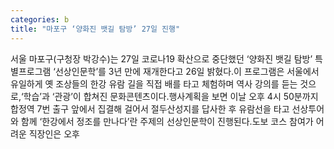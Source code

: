 ```yaml
---
categories: b
title: "마포구 ‘양화진 뱃길 탐방’ 27일 진행"
---
```

서울 마포구(구청장 박강수)는 27일 코로나19 확산으로 중단했던 ‘양화진 뱃길 탐방’ 특별프로그램 ‘선상인문학’를 3년 만에 재개한다고 26일 밝혔다.이 프로그램은 서울에서 유일하게 옛 조상들의 한강 유람 길을 직접 배를 타고 체험하며 역사 강의를 듣는 것으로,‘학습’과 ‘관광’이 합쳐진 문화콘텐츠이다.행사계획을 보면 이날 오후 4시 50분까지 합정역 7번 출구 앞에서 집결해 걸어서 절두산성지를 답사한 후 유람선을 타고 선상투어와 함께 ‘한강에서 정조를 만나다’란 주제의 선상인문학이 진행된다.도보 코스 참여가 어려운 직장인은 오후